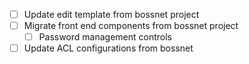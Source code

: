 
- [ ] Update edit template from bossnet project
- [ ] Migrate front end components from bossnet project
    - [ ] Password management controls
- [ ] Update ACL configurations from bossnet
